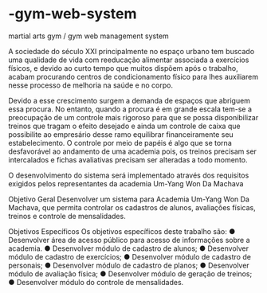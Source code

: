 # -gym-web-system
martial arts gym / gym web management system

A sociedade do século XXI principalmente no espaço urbano tem buscado uma
qualidade de vida com reeducação alimentar associada a exercícios físicos, e devido
ao curto tempo que muitos dispõem após o trabalho, acabam procurando centros de
condicionamento físico para lhes auxiliarem nesse processo de melhoria na saúde e
no corpo.

Devido a esse crescimento surgem a demanda de espaços que abriguem essa
procura. No entanto, quando a procura é em grande escala tem-se a preocupação de
um controle mais rigoroso para que se possa disponibilizar treinos que tragam o efeito
desejado e ainda um controle de caixa que possibilite ao empresário desse ramo
equilibrar financeiramente seu estabelecimento. O controle por meio de papéis é algo
que se torna desfavorável ao andamento de uma academia pois, os treinos precisam
ser intercalados e fichas avaliativas precisam ser alteradas a todo momento.

O desenvolvimento do sistema será implementado através dos requisitos
exigidos pelos representantes da academia Um-Yang Won Da Machava

Objetivo Geral
Desenvolver um sistema para Academia
Um-Yang Won Da Machava, que permita controlar os cadastros de alunos, avaliações
físicas, treinos e controle de mensalidades.

Objetivos Específicos
Os objetivos específicos deste trabalho são:
● Desenvolver área de acesso público para acesso de informações sobre
a academia.
● Desenvolver módulo de cadastro de alunos;
● Desenvolver módulo de cadastro de exercícios;
● Desenvolver módulo de cadastro de personais;
● Desenvolver módulo de cadastro de planos;
● Desenvolver módulo de avaliação física;
● Desenvolver módulo de geração de treinos;
● Desenvolver módulo do controle de mensalidades.
